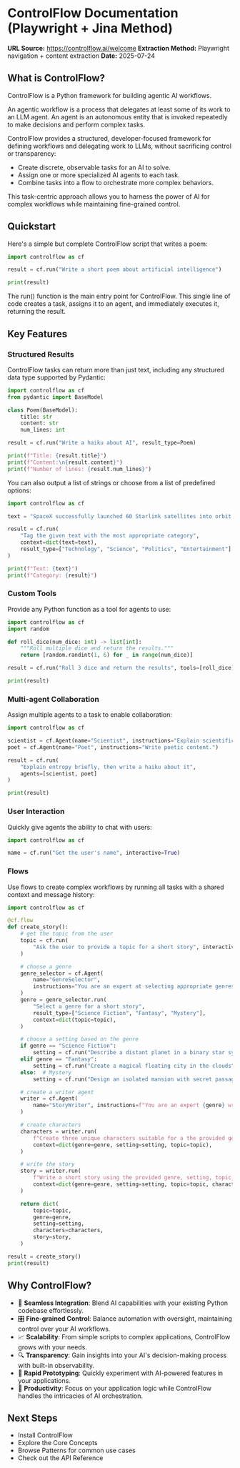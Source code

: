 # ControlFlow Documentation (Playwright + Jina Method)

**URL Source:** https://controlflow.ai/welcome
**Extraction Method:** Playwright navigation + content extraction
**Date:** 2025-07-24

## What is ControlFlow?

ControlFlow is a Python framework for building agentic AI workflows.

An agentic workflow is a process that delegates at least some of its work to an LLM agent. An agent is an autonomous entity that is invoked repeatedly to make decisions and perform complex tasks.

ControlFlow provides a structured, developer-focused framework for defining workflows and delegating work to LLMs, without sacrificing control or transparency:

- Create discrete, observable tasks for an AI to solve.
- Assign one or more specialized AI agents to each task.
- Combine tasks into a flow to orchestrate more complex behaviors.

This task-centric approach allows you to harness the power of AI for complex workflows while maintaining fine-grained control.

## Quickstart

Here's a simple but complete ControlFlow script that writes a poem:

```python
import controlflow as cf

result = cf.run("Write a short poem about artificial intelligence")

print(result)
```

The run() function is the main entry point for ControlFlow. This single line of code creates a task, assigns it to an agent, and immediately executes it, returning the result.

## Key Features

### Structured Results

ControlFlow tasks can return more than just text, including any structured data type supported by Pydantic:

```python
import controlflow as cf
from pydantic import BaseModel

class Poem(BaseModel):
    title: str
    content: str
    num_lines: int

result = cf.run("Write a haiku about AI", result_type=Poem)

print(f"Title: {result.title}")
print(f"Content:\n{result.content}")
print(f"Number of lines: {result.num_lines}")
```

You can also output a list of strings or choose from a list of predefined options:

```python
import controlflow as cf

text = "SpaceX successfully launched 60 Starlink satellites into orbit yesterday."

result = cf.run(
    "Tag the given text with the most appropriate category",
    context=dict(text=text),
    result_type=["Technology", "Science", "Politics", "Entertainment"]
)

print(f"Text: {text}")
print(f"Category: {result}")
```

### Custom Tools

Provide any Python function as a tool for agents to use:

```python
import controlflow as cf
import random

def roll_dice(num_dice: int) -> list[int]:
    """Roll multiple dice and return the results."""
    return [random.randint(1, 6) for _ in range(num_dice)]

result = cf.run("Roll 3 dice and return the results", tools=[roll_dice])

print(result)
```

### Multi-agent Collaboration

Assign multiple agents to a task to enable collaboration:

```python
import controlflow as cf

scientist = cf.Agent(name="Scientist", instructions="Explain scientific concepts.")
poet = cf.Agent(name="Poet", instructions="Write poetic content.")

result = cf.run(
    "Explain entropy briefly, then write a haiku about it",
    agents=[scientist, poet]
)

print(result)
```

### User Interaction

Quickly give agents the ability to chat with users:

```python
import controlflow as cf

name = cf.run("Get the user's name", interactive=True)
```

### Flows

Use flows to create complex workflows by running all tasks with a shared context and message history:

```python
import controlflow as cf

@cf.flow
def create_story():
    # get the topic from the user
    topic = cf.run(
        "Ask the user to provide a topic for a short story", interactive=True
    )

    # choose a genre
    genre_selector = cf.Agent(
        name="GenreSelector",
        instructions="You are an expert at selecting appropriate genres based on prompts.",
    )
    genre = genre_selector.run(
        "Select a genre for a short story",
        result_type=["Science Fiction", "Fantasy", "Mystery"],
        context=dict(topic=topic),
    )

    # choose a setting based on the genre
    if genre == "Science Fiction":
        setting = cf.run("Describe a distant planet in a binary star system")
    elif genre == "Fantasy":
        setting = cf.run("Create a magical floating city in the clouds")
    else:  # Mystery
        setting = cf.run("Design an isolated mansion with secret passages")

    # create a writer agent
    writer = cf.Agent(
        name="StoryWriter", instructions=f"You are an expert {genre} writer."
    )

    # create characters
    characters = writer.run(
        f"Create three unique characters suitable for a the provided genre, setting, and topic.",
        context=dict(genre=genre, setting=setting, topic=topic),
    )

    # write the story
    story = writer.run(
        f"Write a short story using the provided genre, setting, topic, and characters.",
        context=dict(genre=genre, setting=setting, topic=topic, characters=characters),
    )

    return dict(
        topic=topic,
        genre=genre,
        setting=setting,
        characters=characters,
        story=story,
    )

result = create_story()
print(result)
```

## Why ControlFlow?

- 🔗 **Seamless Integration**: Blend AI capabilities with your existing Python codebase effortlessly.
- 🎛️ **Fine-grained Control**: Balance automation with oversight, maintaining control over your AI workflows.
- 📈 **Scalability**: From simple scripts to complex applications, ControlFlow grows with your needs.
- 🔍 **Transparency**: Gain insights into your AI's decision-making process with built-in observability.
- 🚀 **Rapid Prototyping**: Quickly experiment with AI-powered features in your applications.
- 🤝 **Productivity**: Focus on your application logic while ControlFlow handles the intricacies of AI orchestration.

## Next Steps

- Install ControlFlow
- Explore the Core Concepts
- Browse Patterns for common use cases
- Check out the API Reference